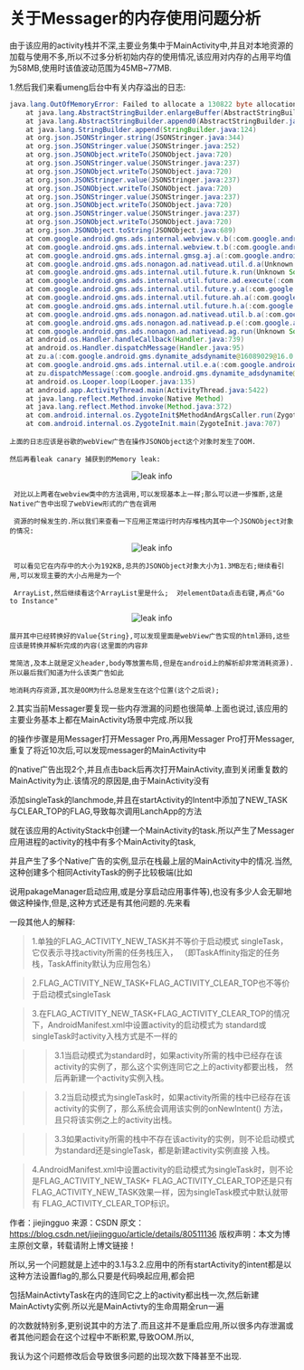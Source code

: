 # 关于Messager的内存使用问题分析

由于该应用的activity栈并不深,主要业务集中于MainActivity中,并且对本地资源的加载与使用不多,所以不过多分析初始内存的使用情况,该应用对内存的占用平均值为58MB,使用时该值波动范围为45MB~77MB.

1.然后我们来看umeng后台中有关内存溢出的日志:

```java
java.lang.OutOfMemoryError: Failed to allocate a 130822 byte allocation with 90976 free bytes and 88KB until OOM
    at java.lang.AbstractStringBuilder.enlargeBuffer(AbstractStringBuilder.java:95)
    at java.lang.AbstractStringBuilder.append0(AbstractStringBuilder.java:133)
    at java.lang.StringBuilder.append(StringBuilder.java:124)
    at org.json.JSONStringer.string(JSONStringer.java:344)
    at org.json.JSONStringer.value(JSONStringer.java:252)
    at org.json.JSONObject.writeTo(JSONObject.java:720)
    at org.json.JSONStringer.value(JSONStringer.java:237)
    at org.json.JSONObject.writeTo(JSONObject.java:720)
    at org.json.JSONStringer.value(JSONStringer.java:237)
    at org.json.JSONObject.writeTo(JSONObject.java:720)
    at org.json.JSONStringer.value(JSONStringer.java:237)
    at org.json.JSONObject.writeTo(JSONObject.java:720)
    at org.json.JSONStringer.value(JSONStringer.java:237)
    at org.json.JSONObject.writeTo(JSONObject.java:720)
    at org.json.JSONObject.toString(JSONObject.java:689)
    at com.google.android.gms.ads.internal.webview.v.b(:com.google.android.gms.dynamite_adsdynamite@16089029@16.0.89 (020306-239467275):158)
    at com.google.android.gms.ads.internal.webview.t.b(:com.google.android.gms.dynamite_adsdynamite@16089029@16.0.89 (020306-239467275):40)
    at com.google.android.gms.ads.internal.gmsg.aj.a(:com.google.android.gms.dynamite_adsdynamite@16089029@16.0.89 (020306-239467275):43)
    at com.google.android.gms.ads.nonagon.ad.nativead.util.d.a(Unknown Source)
    at com.google.android.gms.ads.internal.util.future.k.run(Unknown Source)
    at com.google.android.gms.ads.internal.util.future.ad.execute(:com.google.android.gms.dynamite_adsdynamite@16089029@16.0.89 (020306-239467275):4)
    at com.google.android.gms.ads.internal.util.future.y.a(:com.google.android.gms.dynamite_adsdynamite@16089029@16.0.89 (020306-239467275):7)
    at com.google.android.gms.ads.internal.util.future.ah.a(:com.google.android.gms.dynamite_adsdynamite@16089029@16.0.89 (020306-239467275):5)
    at com.google.android.gms.ads.internal.util.future.h.a(:com.google.android.gms.dynamite_adsdynamite@16089029@16.0.89 (020306-239467275):6)
    at com.google.android.gms.ads.nonagon.ad.nativead.util.b.a(:com.google.android.gms.dynamite_adsdynamite@16089029@16.0.89 (020306-239467275):22)
    at com.google.android.gms.ads.nonagon.ad.nativead.p.e(:com.google.android.gms.dynamite_adsdynamite@16089029@16.0.89 (020306-239467275):206)
    at com.google.android.gms.ads.nonagon.ad.nativead.ag.run(Unknown Source)
    at android.os.Handler.handleCallback(Handler.java:739)
    at android.os.Handler.dispatchMessage(Handler.java:95)
    at zu.a(:com.google.android.gms.dynamite_adsdynamite@16089029@16.0.89 (020306-239467275):5)
    at com.google.android.gms.ads.internal.util.e.a(:com.google.android.gms.dynamite_adsdynamite@16089029@16.0.89 (020306-239467275):11)
    at zu.dispatchMessage(:com.google.android.gms.dynamite_adsdynamite@16089029@16.0.89 (020306-239467275):4)
    at android.os.Looper.loop(Looper.java:135)
    at android.app.ActivityThread.main(ActivityThread.java:5422)
    at java.lang.reflect.Method.invoke(Native Method)
    at java.lang.reflect.Method.invoke(Method.java:372)
    at com.android.internal.os.ZygoteInit$MethodAndArgsCaller.run(ZygoteInit.java:914)
    at com.android.internal.os.ZygoteInit.main(ZygoteInit.java:707)
```
    上面的日志应该是谷歌的webView广告在操作JSONObject这个对象时发生了OOM.

    然后再看leak canary 捕获到的Memory leak:


<div align="center">
<img src="./关于Messager的内存使用问题分析/Screenshot_2019-04-04-16-28-09.png"  alt="leak info" />
</div>

     对比以上两者在webview类中的方法调用,可以发现基本上一样;那么可以进一步推断,这是Native广告中出现了webView形式的广告在调用

     资源的时候发生的.所以我们来查看一下应用正常运行时内存堆栈内其中一个JSONObject对象的情况:

<div align="center">
<img src="./关于Messager的内存使用问题分析/messager1.png"  alt="leak info" />
</div>

     可以看见它在内存中的大小为192KB,总共的JSONObject对象大小为1.3MB左右;继续看引用,可以发现主要的大小占用是为一个

     ArrayList,然后继续看这个ArrayList里是什么;  对elementData点击右键,再点"Go to Instance"

<div align="center">
<img src="./关于Messager的内存使用问题分析/messager0.png"  alt="leak info" />
</div>

    展开其中已经转换好的Value{String},可以发现里面是webView广告实现的html源码,这些应该是转换并解析完成的内容(这里面的内容非

    常简洁,及本上就是定义header,body等放置布局,但是在android上的解析却非常消耗资源).所以最后我们知道为什么该类广告如此

    地消耗内存资源,其次是OOM为什么总是发生在这个位置(这个之后说);

2.其实当前Messager要复现一些内存泄漏的问题也很简单.上面也说过,该应用的主要业务基本上都在MainActivity场景中完成.所以我

的操作步骤是用Messager打开Messager Pro,再用Messager Pro打开Messager,重复了将近10次后,可以发现messager的MainActivity中

的native广告出现2个,并且点击back后再次打开MainActivity,直到关闭重复数的MainActivity为止.该情况的原因是,由于MainActivity没有

添加singleTask的lanchmode,并且在startActivity的Intent中添加了NEW_TASK与CLEAR_TOP的FLAG,导致每次调用LanchApp的方法

就在该应用的ActivityStack中创建一个MainActivity的task.所以产生了Messager应用进程的activity的栈中有多个MainActivity的task,

并且产生了多个Native广告的实例,显示在栈最上层的MainActivity中的情况.当然,这种创建多个相同ActivityTask的例子比较极端(比如

说用pakageManager启动应用,或是分享启动应用事件等),也没有多少人会无聊地做这种操作,但是,这种方式还是有其他问题的.先来看

一段其他人的解释:


>1.单独的FLAG_ACTIVITY_NEW_TASK并不等价于启动模式 singleTask，它仅表示寻找activity所需的任务栈压入，
（即TaskAffinity指定的任务栈，TaskAffinity默认为应用包名）

>2.FLAG_ACTIVITY_NEW_TASK+FLAG_ACTIVITY_CLEAR_TOP也不等价于启动模式singleTask

>3.在FLAG_ACTIVITY_NEW_TASK+FLAG_ACTIVITY_CLEAR_TOP的情况下，AndroidManifest.xml中设置activity的启动模式为
standard或singleTask时activity入栈方式是不一样的

>>3.1当启动模式为standard时，如果activity所需的栈中已经存在该activity的实例了，那么这个实例连同它之上的activity都要出栈，
然后再新建一个activity实例入栈。

>>3.2当启动模式为singleTask时，如果activity所需的栈中已经存在该activity的实例了，那么系统会调用该实例的onNewIntent()
方法，且只将该实例之上的activity出栈。

>>3.3如果activity所需的栈中不存在该activity的实例，则不论启动模式为standard还是singleTask，都是新建activity实例直接
入栈。

>4.AndroidManifest.xml中设置activity的启动模式为singleTask时，则不论是FLAG_ACTIVITY_NEW_TASK+
FLAG_ACTIVITY_CLEAR_TOP还是只有FLAG_ACTIVITY_NEW_TASK效果一样，因为singleTask模式中默认就带有
FLAG_ACTIVITY_CLEAR_TOP标识。

作者：jiejingguo
来源：CSDN
原文：https://blog.csdn.net/jiejingguo/article/details/80511136
版权声明：本文为博主原创文章，转载请附上博文链接！

所以,另一个问题就是上述中的3.1与3.2.应用中的所有startActivity的intent都是以这种方法设置flag的,那么只要是代码唤起应用,都会把

包括MainActivtyTask在内的连同它之上的activity都出栈一次,然后新建MainActivty实例.所以光是MainActivty的生命周期全run一遍

的次数就特别多,更别说其中的方法了.而且这并不是重启应用,所以很多内存泄漏或者其他问题会在这个过程中不断积累,导致OOM.所以,

我认为这个问题修改后会导致很多问题的出现次数下降甚至不出现.   
